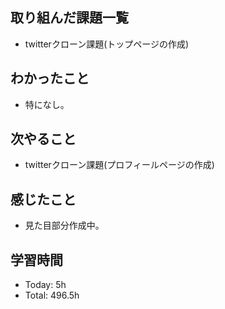 ## 取り組んだ課題一覧
- twitterクローン課題(トップページの作成)
## わかったこと
- 特になし。
## 次やること
- twitterクローン課題(プロフィールページの作成)
## 感じたこと
- 見た目部分作成中。
## 学習時間
- Today: 5h
- Total: 496.5h